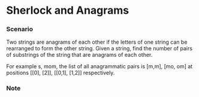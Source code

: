 # Sherlock and Anagrams

### Scenario
Two strings are anagrams of each other if the letters of one string can be rearranged to form the other string. Given a string, find the number of pairs of substrings of the string that are anagrams of each other.

For example s, mom, the list of all anagrammatic pairs is [m,m], [mo, om] at positions [[0], [2]], [[0,1], [1,2]] respectively.

### Note
